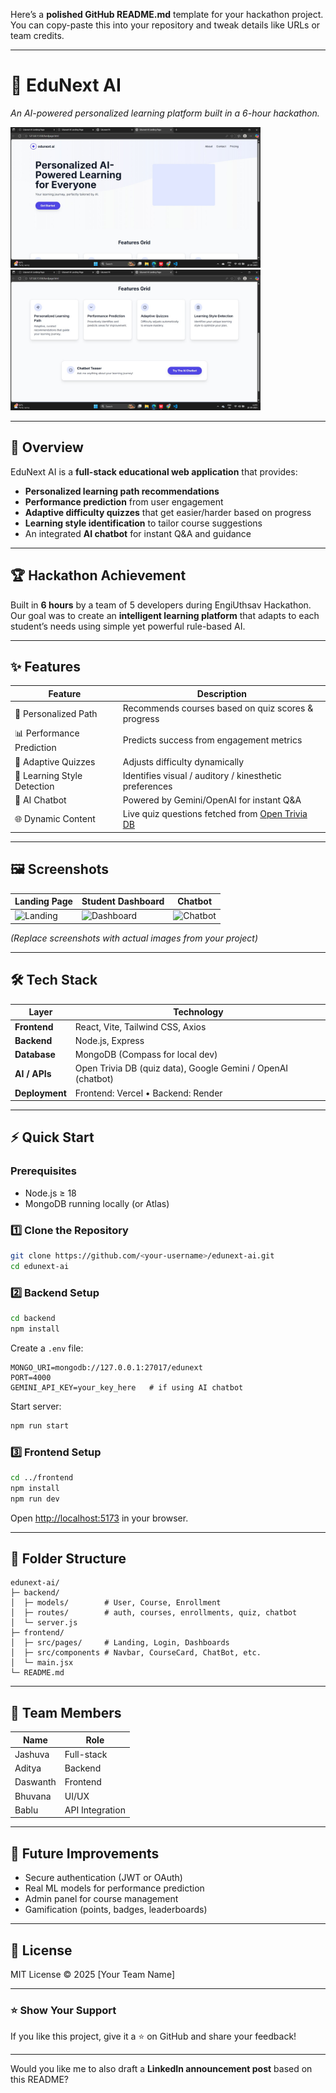 Here’s a **polished GitHub README.md** template for your hackathon project.
You can copy-paste this into your repository and tweak details like URLs or team credits.

---

# 🚀 EduNext AI

*An AI-powered personalized learning platform built in a 6-hour hackathon.*

<img src="https://github.com/developer-jashuva/BVCRCSEHT08/blob/main/landingPage1.jpg" alt="Alt text for the image" width="400">

  <img src="https://github.com/developer-jashuva/BVCRCSEHT08/blob/main/landingPage2.jpg" alt="Alt text for the image" width="400">

---

## 🌟 Overview

EduNext AI is a **full-stack educational web application** that provides:

* **Personalized learning path recommendations**
* **Performance prediction** from user engagement
* **Adaptive difficulty quizzes** that get easier/harder based on progress
* **Learning style identification** to tailor course suggestions
* An integrated **AI chatbot** for instant Q\&A and guidance

---

## 🏆 Hackathon Achievement

Built in **6 hours** by a team of 5 developers during EngiUthsav Hackathon.
Our goal was to create an **intelligent learning platform** that adapts to each student’s needs using simple yet powerful rule-based AI.

---

## ✨ Features

| Feature                     | Description                                                             |
| --------------------------- | ----------------------------------------------------------------------- |
| 🎯 Personalized Path        | Recommends courses based on quiz scores & progress                      |
| 📊 Performance Prediction   | Predicts success from engagement metrics                                |
| 🧩 Adaptive Quizzes         | Adjusts difficulty dynamically                                          |
| 🧠 Learning Style Detection | Identifies visual / auditory / kinesthetic preferences                  |
| 💬 AI Chatbot               | Powered by Gemini/OpenAI for instant Q\&A                               |
| 🌐 Dynamic Content          | Live quiz questions fetched from [Open Trivia DB](https://opentdb.com/) |

---

## 🖼️ Screenshots

| Landing Page                       | Student Dashboard                      | Chatbot                            |
| ---------------------------------- | -------------------------------------- | ---------------------------------- |
| ![Landing](screenshot-landing.png) | ![Dashboard](screenshot-dashboard.png) | ![Chatbot](screenshot-chatbot.png) |

*(Replace screenshots with actual images from your project)*

---

## 🛠️ Tech Stack

| Layer          | Technology                                                   |
| -------------- | ------------------------------------------------------------ |
| **Frontend**   | React, Vite, Tailwind CSS, Axios                             |
| **Backend**    | Node.js, Express                                             |
| **Database**   | MongoDB (Compass for local dev)                              |
| **AI / APIs**  | Open Trivia DB (quiz data), Google Gemini / OpenAI (chatbot) |
| **Deployment** | Frontend: Vercel • Backend: Render                           |

---

## ⚡ Quick Start

### Prerequisites

* Node.js ≥ 18
* MongoDB running locally (or Atlas)

### 1️⃣ Clone the Repository

```bash
git clone https://github.com/<your-username>/edunext-ai.git
cd edunext-ai
```

### 2️⃣ Backend Setup

```bash
cd backend
npm install
```

Create a `.env` file:

```
MONGO_URI=mongodb://127.0.0.1:27017/edunext
PORT=4000
GEMINI_API_KEY=your_key_here   # if using AI chatbot
```

Start server:

```bash
npm run start
```

### 3️⃣ Frontend Setup

```bash
cd ../frontend
npm install
npm run dev
```

Open [http://localhost:5173](http://localhost:5173) in your browser.

---

## 📂 Folder Structure

```
edunext-ai/
├─ backend/
│  ├─ models/        # User, Course, Enrollment
│  ├─ routes/        # auth, courses, enrollments, quiz, chatbot
│  └─ server.js
├─ frontend/
│  ├─ src/pages/     # Landing, Login, Dashboards
│  ├─ src/components # Navbar, CourseCard, ChatBot, etc.
│  └─ main.jsx
└─ README.md
```

---

## 👥 Team Members

| Name     | Role            |
| -------- | --------------- |
| Jashuva  | Full-stack      |
| Aditya   | Backend         |
| Daswanth | Frontend        |
| Bhuvana  | UI/UX           |
| Bablu    | API Integration |


---

## 🔮 Future Improvements

* Secure authentication (JWT or OAuth)
* Real ML models for performance prediction
* Admin panel for course management
* Gamification (points, badges, leaderboards)

---

## 📜 License

MIT License © 2025 \[Your Team Name]

---

### ⭐ Show Your Support

If you like this project, give it a ⭐ on GitHub and share your feedback!

---

Would you like me to also draft a **LinkedIn announcement post** based on this README?

